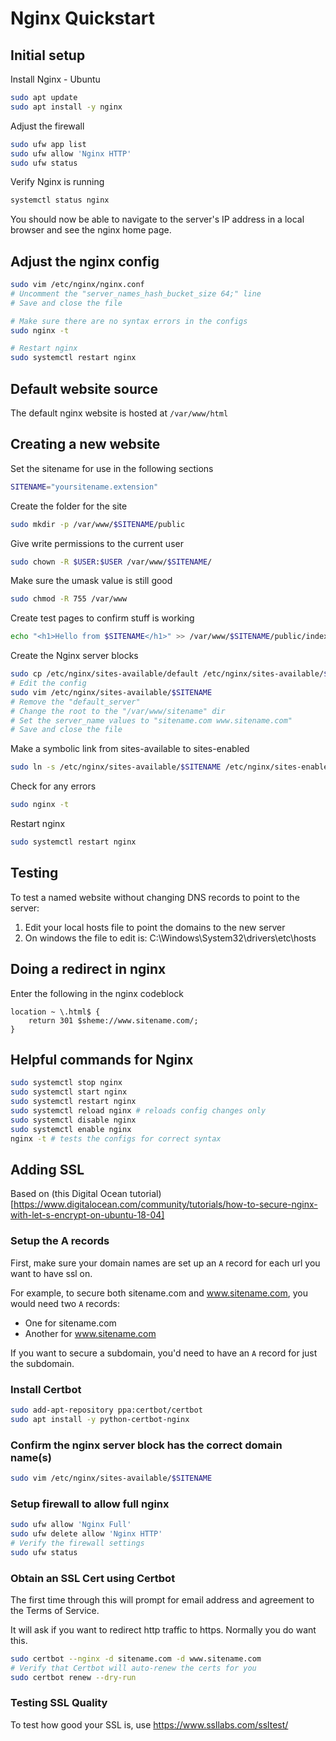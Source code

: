 # Nginx Quickstart

## Initial setup

Install Nginx - Ubuntu
```sh
sudo apt update
sudo apt install -y nginx
```

Adjust the firewall
```sh
sudo ufw app list
sudo ufw allow 'Nginx HTTP'
sudo ufw status
```

Verify Nginx is running
```sh
systemctl status nginx
```

You should now be able to navigate to the server's IP address in a local browser and see the nginx home page.


## Adjust the nginx config

```sh
sudo vim /etc/nginx/nginx.conf
# Uncomment the "server_names_hash_bucket_size 64;" line
# Save and close the file

# Make sure there are no syntax errors in the configs
sudo nginx -t

# Restart nginx
sudo systemctl restart nginx
```


## Default website source

The default nginx website is hosted at `/var/www/html`

## Creating a new website

Set the sitename for use in the following sections
```sh
SITENAME="yoursitename.extension"
```

Create the folder for the site
```sh
sudo mkdir -p /var/www/$SITENAME/public
```

Give write permissions to the current user
```sh
sudo chown -R $USER:$USER /var/www/$SITENAME/
```

Make sure the umask value is still good
```sh
sudo chmod -R 755 /var/www
```

Create test pages to confirm stuff is working
```sh
echo "<h1>Hello from $SITENAME</h1>" >> /var/www/$SITENAME/public/index.html
```

Create the Nginx server blocks
```sh
sudo cp /etc/nginx/sites-available/default /etc/nginx/sites-available/$SITENAME
# Edit the config
sudo vim /etc/nginx/sites-available/$SITENAME
# Remove the "default_server"
# Change the root to the "/var/www/sitename" dir
# Set the server_name values to "sitename.com www.sitename.com"
# Save and close the file
```

Make a symbolic link from sites-available to sites-enabled
```sh
sudo ln -s /etc/nginx/sites-available/$SITENAME /etc/nginx/sites-enabled/
```

Check for any errors
```sh
sudo nginx -t
```

Restart nginx
```sh
sudo systemctl restart nginx
```

## Testing

To test a named website without changing DNS records to point to the server:
1. Edit your local hosts file to point the domains to the new server
2. On windows the file to edit is: C:\Windows\System32\drivers\etc\hosts


## Doing a redirect in nginx

Enter the following in the nginx codeblock
```
location ~ \.html$ {
    return 301 $sheme://www.sitename.com/;
}
```

## Helpful commands for Nginx

```sh
sudo systemctl stop nginx
sudo systemctl start nginx
sudo systemctl restart nginx
sudo systemctl reload nginx # reloads config changes only
sudo systemctl disable nginx
sudo systemctl enable nginx
nginx -t # tests the configs for correct syntax
```
## Adding SSL

Based on (this Digital Ocean tutorial)[https://www.digitalocean.com/community/tutorials/how-to-secure-nginx-with-let-s-encrypt-on-ubuntu-18-04]

### Setup the A records

First, make sure your domain names are set up an `A` record for each url you want to have ssl on.

For example, to secure both sitename.com and www.sitename.com, you would need two `A` records:
- One for sitename.com
- Another for www.sitename.com

If you want to secure a subdomain, you'd need to have an `A` record for just the subdomain.

### Install Certbot

```sh
sudo add-apt-repository ppa:certbot/certbot
sudo apt install -y python-certbot-nginx
```

### Confirm the nginx server block has the correct domain name(s)

```sh
sudo vim /etc/nginx/sites-available/$SITENAME
```

### Setup firewall to allow full nginx

```sh
sudo ufw allow 'Nginx Full'
sudo ufw delete allow 'Nginx HTTP'
# Verify the firewall settings
sudo ufw status
```

### Obtain an SSL Cert using Certbot

The first time through this will prompt for email address and agreement to the Terms of Service.

It will ask if you want to redirect http traffic to https. Normally you do want this.

```sh
sudo certbot --nginx -d sitename.com -d www.sitename.com
# Verify that Certbot will auto-renew the certs for you
sudo certbot renew --dry-run
```

### Testing SSL Quality

To test how good your SSL is, use https://www.ssllabs.com/ssltest/
